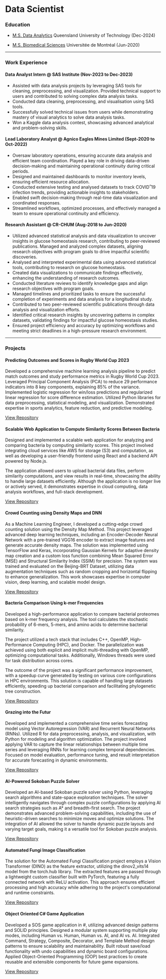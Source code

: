 # Data Scientist

### Education
- <u>M.S. Data Analytics</u> Queensland University of Technology (Dec-2024)

- <u>M.S. Biomedical Sciences</u> Universitée de Montréal (Jun-2020)
  
---
### Work Experience

#### Data Analyst Intern @ SAS Institute (Nov-2023 to Dec-2023)
-	Assisted with data analysis projects by leveraging SAS tools for cleaning, preprocessing, and visualization. Provided technical support to users and contributed to solving complex data analysis tasks.
-	Conducted data cleaning, preprocessing, and visualisation using SAS tools.
-	Successfully solved technical issues from users while demonstrating mastery of visual analytics to solve data analysis tasks.
-	Won a Kaggle data analysis contest, showcasing advanced analytical and problem-solving skills.

#### Lead Laboratory Analyst @ Agnico Eagles Mines Limited (Sept-2020 to Oct-2022)
-	Oversaw laboratory operations, ensuring accurate data analysis and efficient team coordination. Played a key role in driving data-driven decision-making and maintaining operational continuity during critical periods.
-	Designed and maintained dashboards to monitor inventory levels, ensuring efficient resource allocation.
-	Conducted extensive testing and analysed datasets to track COVID՞19 infection trends, providing actionable insights to stakeholders.
-	Enabled swift decision-making through real-time data visualization and coordinated responses.
-	Streamlined workflows, optimized processes, and effectively managed a team to ensure operational continuity and efficiency.

#### Research Assistant @ CR-CHUM (Aug-2018 to Jun-2020)
-	Utilized advanced statistical analysis and data visualization to uncover insights in glucose homeostasis research, contributing to peer-reviewed publications. Managed and analyzed complex datasets, aligning research objectives with program goals to drive impactful scientific discoveries.
-	Analysed and interpreted experimental data using advanced statistical tools, contributing to research on glucose homeostasis.
-	Created data visualizations to communicate findings effectively, enhancing the understanding of research outcomes.
-	Conducted literature reviews to identify knowledge gaps and align research objectives with program goals.
-	Managed timelines and prioritized tasks to ensure the successful completion of experiments and data analysis for a longitudinal study.
-	Contributed to two peer-reviewed scientific publications through data analysis and visualization efforts.
-	Identified critical research insights by uncovering patterns in complex datasets, validating findings for impactful glucose homeostasis studies.
-	Ensured project efficiency and accuracy by optimizing workflows and meeting strict deadlines in a high-pressure research environment.

---
### Projects

#### Predicting Outcomes and Scores in Rugby World Cup 2023

Developed a comprehensive machine learning analysis pipeline to predict match outcomes and study performance metrics in Rugby World Cup 2023. Leveraged Principal Component Analysis (PCA) to reduce 29 performance indicators into 8 key components, explaining 85% of the variance. Implemented logistic regression for win/loss predictions and regularized linear regression for score difference estimation. Utilized Python libraries for data preprocessing, statistical modeling, and visualization. Demonstrated expertise in sports analytics, feature reduction, and predictive modeling.

[View Repository](https://github.com/ArthurG-data/rugby_world_cup_prediction)

#### Scalable Web Application to Compute Similarity Scores Between Bacteria
Designed and implemented a scalable web application for analyzing and comparing bacteria by computing similarity scores. This project involved integrating cloud services like AWS for storage (S3) and computation, as well as developing a user-friendly frontend using React and a backend API powered by Node.js.

The application allowed users to upload bacterial data files, perform similarity computations, and view results in real-time, showcasing the ability to handle large datasets efficiently. Although the application is no longer live or actively served, it demonstrates expertise in cloud computing, data analysis workflows, and full-stack development.

[View Repository](https://github.com/ArthurG-data/web-app-bacteria-comp)

#### Crowd Counting using Density Maps and DNN

As a Machine Learning Engineer, I developed a cutting-edge crowd counting solution using the Density Map Method. This project leveraged advanced deep learning techniques, including an Encoder-Decoder Neural Network with a pre-trained VGG16 encoder to extract image features and generate accurate density maps. The solution was implemented using TensorFlow and Keras, incorporating Gaussian Kernels for adaptive density map creation and a custom loss function combining Mean Squared Error (MSE) and Structural Similarity Index (SSIM) for precision. The system was trained and evaluated on the Beijing-BRT Dataset, utilizing data augmentation techniques such as random cropping and horizontal flipping to enhance generalization. This work showcases expertise in computer vision, deep learning, and scalable model design.

[View Repository](https://github.com/ArthurG-data/crowd_counting_density)

#### Bacteria Comparison Using k-mer Frequencies
Developed a high-performance application to compare bacterial proteomes based on k-mer frequency analysis. The tool calculates the stochastic probability of 6-mers, 5-mers, and amino acids to determine bacterial similarity.

The project utilized a tech stack that includes C++, OpenMP, High-Performance Computing (HPC), and Docker. The parallelization was achieved using both explicit and implicit multi-threading with OpenMP, optimizing computational tasks. Additionally, Windows threads were used for task distribution across cores.

The outcome of the project was a significant performance improvement, with a speedup curve generated by testing on various core configurations in HPC environments. This solution is capable of handling large datasets efficiently, speeding up bacterial comparison and facilitating phylogenetic tree construction.

[View Repository](https://github.com/ArthurG-data/similarity_parallelized)

#### Grazing into the Futur

Developed and implemented a comprehensive time series forecasting model using Vector Autoregression (VAR) and Recurrent Neural Networks (RNNs). Utilized R for data preprocessing, analysis, and visualization, with Python for modeling and algorithm optimization. The project involved applying VAR to capture the linear relationships between multiple time series and leveraging RNNs for learning complex temporal dependencies. Focused on model evaluation, performance tuning, and result interpretation for accurate forecasting in dynamic environments.

[View Repository](https://github.com/ArthurG-data/agriculture_ai)

#### AI-Powered Sokoban Puzzle Solver

Developed an AI-based Sokoban puzzle solver using Python, leveraging search algorithms and state-space exploration techniques. The solver intelligently navigates through complex puzzle configurations by applying AI search strategies such as A* and breadth-first search. The project demonstrates advanced problem-solving capabilities, including the use of heuristic-driven searches to minimize moves and optimize solutions. The integration of AI allowed the solver to handle dynamic puzzle layouts and varying target goals, making it a versatile tool for Sokoban puzzle analysis.

[View Repository](https://github.com/ArthurG-data/ai_puzzle_solving)

#### Automated Fungi Image Classification

The solution for the Automated Fungi Classification project employs a Vision Transformer (DINO) as the feature extractor, utilizing the dinov2_vits14 model from the torch.hub library. The extracted features are passed through a lightweight custom classifier built with PyTorch, featuring a fully connected network with ReLU activation. This approach ensures efficient processing and high accuracy while adhering to the project's computational and runtime constraints.

[View Repository](https://github.com/ArthurG-data/classification_mushrooms)

#### Object Oriented C# Game Application 

Developed a SOS game application in #, utilizing advanced design patterns and SOLID principles. Designed a modular system supporting multiple play modes, including Human vs. Human, Human vs. AI, and AI vs. AI. Integrated Command, Strategy, Composite, Decorator, and Template Method design patterns to ensure scalability and maintainability. Built robust save/load functionality with undo capabilities and dynamic board configurations. Applied Object-Oriented Programming (OOP) best practices to create reusable and extensible components for future game expansions.

[View Repository](https://github.com/ArthurG-data/game_sos_project)


